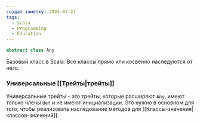 ```yaml
---
создал заметку: 2024-07-27
tags:
  - Scala
  - Programming
  - Education
---
```

```scala
abstract class Any
```
Базовый класс в Scala. Все классы прямо или косвенно наследуются от него.
### Универсальные [[Трейты|трейты]]
Универсальные трейты - это трейты, которые расширяют `Any`, имеют только члены `def` и не имеют инициализации. Это нужно в основном для того, чтобы реализовать наследование методов для [[Классы-значения|классов-значений]].